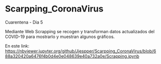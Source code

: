 # Scarpping_CoronaVirus

Cuarentena - Dia 5

Mediante Web Scrapping se recogen y transforman datos actualizados del COVID-19 para mostrarlo y muestran algunos gráficos.

En este link:
https://nbviewer.jupyter.org/github/Jjespper/Scarpping_CoronaVirus/blob/688a320420a6476f4b0d4e0e048639e40a732a0e/Scrapping.ipynb

